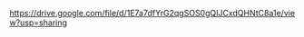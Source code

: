 <!-- Video URL -->
https://drive.google.com/file/d/1E7a7dfYrG2qgSOS0gQIJCxdQHNtC8a1e/view?usp=sharing